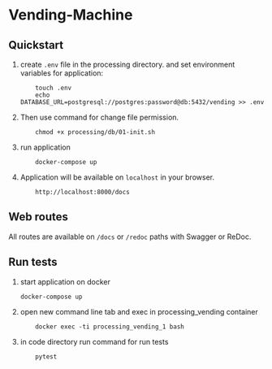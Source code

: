 # Vending-Machine

Quickstart
----------


1. create ``.env`` file in the processing directory.
 and set environment variables for application:
    ```
        touch .env
        echo DATABASE_URL=postgresql://postgres:password@db:5432/vending >> .env
    ```
2. Then use command for change file permission.
    ```
        chmod +x processing/db/01-init.sh 
    ```

3. run application
    ```
        docker-compose up
    ```

4. Application will be available on ``localhost`` in your browser.
    ```
        http://localhost:8000/docs
    ```

Web routes
----------

All routes are available on ``/docs`` or ``/redoc`` paths with Swagger or ReDoc.



Run tests
---------
1. start application on docker
    ```
    docker-compose up
    ```
2. open new command line tab and exec in processing_vending container
    ```
        docker exec -ti processing_vending_1 bash
    ```
3. in code directory run command for run tests
    ```
        pytest
    ```